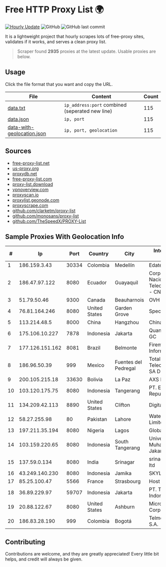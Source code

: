 
# Free HTTP Proxy List 🌍

[![Hourly Update](https://github.com/mertguvencli/http-proxy-list/actions/workflows/main.yml/badge.svg?branch=main)](https://github.com/mertguvencli/http-proxy-list/actions/workflows/main.yml)
![GitHub](https://img.shields.io/github/license/mertguvencli/http-proxy-list)
![GitHub last commit](https://img.shields.io/github/last-commit/mertguvencli/http-proxy-list)

It is a lightweight project that hourly scrapes lots of free-proxy sites, validates if it works, and serves a clean proxy list.


> Scraper found **2935** proxies at the latest update. Usable proxies are below.

## Usage

Click the file format that you want and copy the URL.


|File|Content|Count|
|----|-------|-----|
|[data.txt](https://raw.githubusercontent.com/mertguvencli/http-proxy-list/main/proxy-list/data.txt)|`ip_address:port` combined (seperated new line)|115|
|[data.json](https://raw.githubusercontent.com/mertguvencli/http-proxy-list/main/proxy-list/data.json)|`ip, port`|115|
|[data-with-geolocation.json](https://raw.githubusercontent.com/mertguvencli/http-proxy-list/main/proxy-list/data-with-geolocation.json)|`ip, port, geolocation`|115|

## Sources

* [free-proxy-list.net](https://free-proxy-list.net)
* [us-proxy.org](https://www.us-proxy.org)
* [proxydb.net](http://proxydb.net)
* [free-proxy-list.com](https://free-proxy-list.com/?page=&port=&type%5B%5D=http&type%5B%5D=https&up_time=0&search=Search)
* [proxy-list.download](https://www.proxy-list.download/HTTP)
* [vpnoverview.com](https://vpnoverview.com/privacy/anonymous-browsing/free-proxy-servers)
* [proxyscan.io](https://www.proxyscan.io)
* [proxylist.geonode.com](https://proxylist.geonode.com/api/proxy-list?limit=300&page=1&sort_by=lastChecked&sort_type=desc&protocols=http,https)
* [proxyscrape.com](https://api.proxyscrape.com/v2/?request=displayproxies&protocol=http&timeout=10000&country=all&ssl=all&anonymity=all)
* [github.com/clarketm/proxy-list](https://raw.githubusercontent.com/clarketm/proxy-list/master/proxy-list-raw.txt)
* [github.com/monosans/proxy-list](https://raw.githubusercontent.com/monosans/proxy-list/main/proxies/http.txt)
* [github.com/TheSpeedX/PROXY-List](https://raw.githubusercontent.com/TheSpeedX/PROXY-List/master/http.txt)


## Sample Proxies With Geolocation Info

|#|Ip|Port|Country|City|Internet Service Provider|
|-|--|----|-------|----|-------------------------|
|1|186.159.3.43|30334|Colombia|Medellín|Edatel S.a. E.S.P|
|2|186.47.97.122|8080|Ecuador|Guayaquil|Corporacion Nacional De Telecomunicaciones - CNT EP|
|3|51.79.50.46|9300|Canada|Beauharnois|OVH SAS|
|4|76.81.164.246|8080|United States|Garden Grove|Spectrum|
|5|113.214.48.5|8000|China|Hangzhou|Chinanet|
|6|175.106.10.227|7878|Indonesia|Jakarta|Quantum Dist POP GC|
|7|177.126.151.162|8081|Brazil|Belmonte|Firemicro Informática|
|8|186.96.50.39|999|Mexico|Fuentes del Pedregal|Total Play Telecomunicaciones SA De CV|
|9|200.105.215.18|33630|Bolivia|La Paz|AXS Bolivia S. A.|
|10|103.120.175.75|8080|Indonesia|Tangerang|PT. Eka Mas Republik|
|11|134.209.42.113|8890|United States|Clifton|DigitalOcean, LLC|
|12|58.27.255.98|80|Pakistan|Lahore|Wateen Telecom Limited|
|13|197.211.35.194|8080|Nigeria|Lagos|Globacom Limited|
|14|103.159.220.65|8080|Indonesia|South Tangerang|Universitas Muhammadiyah Jakarta|
|15|137.59.0.134|8080|India|Srinagar|srinagar Net tech P ltd|
|16|43.249.140.230|8080|Indonesia|Jamika|SKYLINE|
|17|85.25.100.47|5566|France|Strasbourg|Host Europe GmbH|
|18|36.89.229.97|59707|Indonesia|Jakarta|PT. Telekomunikasi Indonesia|
|19|20.88.122.67|8080|United States|Ashburn|Microsoft Corporation|
|20|186.83.28.190|999|Colombia|Bogotá|Telmex Colombia S.A.|



## Contributing

Contributions are welcome, and they are greatly appreciated! Every
little bit helps, and credit will always be given.

